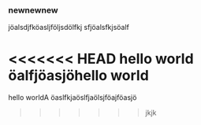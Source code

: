 
### newnewnew

jöalsdjfköasljföljsdölfkj
sfjöalsfkjsöalf

<<<<<<< HEAD
hello world
öalfjöasjöhello world
=======
hello worldA
öaslfkjaöslfjaölsjföajföasjö
>>>>>>> jkjk
